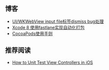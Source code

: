 ## 博客
* [UI/WKWebView input file标签dismiss bug处理](http://www.jianshu.com/p/6dfa8a2ee97e)
* [Xcode 8 使用fastlane实现自动化打包](http://www.jianshu.com/p/737486ad8408)
* [CocoaPods使用手则](http://www.cnblogs.com/ouyangfang/p/4173544.html)

## 推荐阅读
* [How to Unit Test View Controllers in iOS](https://www.youtube.com/watch?v=rqh6MLzKonY&t=991s)
